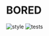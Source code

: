 # BORED
![style](https://github.com/cjwinston/bored/actions/workflows/style.yml/badge.svg)
![tests](https://github.com/cjwinston/bored/actions/workflows/tests.yaml/badge.svg)
